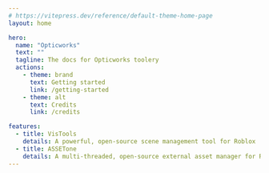 ```yaml
---
# https://vitepress.dev/reference/default-theme-home-page
layout: home

hero:
  name: "Opticworks"
  text: ""
  tagline: The docs for Opticworks toolery
  actions:
    - theme: brand
      text: Getting started
      link: /getting-started
    - theme: alt
      text: Credits
      link: /credits

features:
  - title: VisTools
    details: A powerful, open-source scene management tool for Roblox
  - title: ASSETone
    details: A multi-threaded, open-source external asset manager for Roblox
---
```


